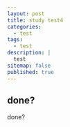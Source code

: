 ```yaml
---
layout: post
title: study test4
categories:
  - test
tags:
  - test
description: |
  test
sitemap: false
published: true
---
```


## done?
done?
